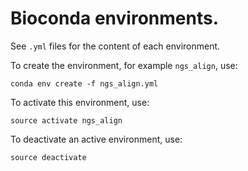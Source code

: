 # Bioconda environments.

See `.yml` files for the content of each environment. 

To create the environment, for example `ngs_align`, use:
```
conda env create -f ngs_align.yml 
```

To activate this environment, use:
```
source activate ngs_align
```

To deactivate an active environment, use:
```
source deactivate
```